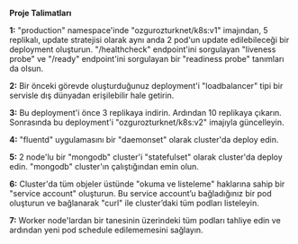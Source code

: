 **Proje Talimatları**

**1:** "production" namespace'inde "ozgurozturknet/k8s:v1" imajından, 5 replikalı, update stratejisi olarak aynı anda 2 pod'un update edilebileceği bir deployment oluşturun. "/healthcheck" endpoint'ini sorgulayan "liveness probe" ve "/ready" endpoint'ini sorgulayan bir "readiness probe" tanımları da olsun. 

**2:** Bir önceki görevde oluşturduğunuz deployment'i "loadbalancer" tipi bir servisle dış dünyadan erişilebilir hale getirin. 

**3:** Bu deployment'i önce 3 replikaya indirin. Ardından 10 replikaya çıkarın. Sonrasında bu deployment'i "ozgurozturknet/k8s:v2" imajıyla güncelleyin.

**4:** "fluentd" uygulamasını bir "daemonset" olarak cluster'da deploy edin. 

**5:** 2 node'lu bir "mongodb" cluster'i "statefulset" olarak cluster'da deploy edin. "mongodb" cluster'ın çalıştığından emin olun. 

**6:** Cluster'da tüm objeler üstünde "okuma ve listeleme" haklarına sahip bir "service account" oluşturun. Bu service account’u bağladığınız bir pod oluşturun ve bağlanarak "curl" ile cluster’daki tüm podları listeleyin. 

**7:** Worker node'lardan bir tanesinin üzerindeki tüm podları tahliye edin ve ardından yeni pod schedule edilememesini sağlayın. 